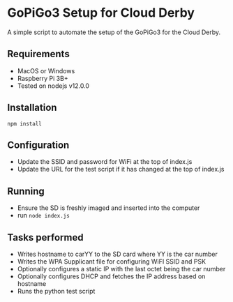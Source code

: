 # GoPiGo3 Setup for Cloud Derby
A simple script to automate the setup of the GoPiGo3 for the Cloud Derby.

## Requirements
- MacOS or Windows
- Raspberry Pi 3B+
- Tested on nodejs v12.0.0

## Installation
`npm install`

## Configuration
- Update the SSID and password for WiFi at the top of index.js
- Update the URL for the test script if it has changed at the top of index.js

## Running
- Ensure the SD is freshly imaged and inserted into the computer
- run `node index.js`

## Tasks performed
- Writes hostname to carYY to the SD card where YY is the car number
- Writes the WPA Supplicant file for configuring WiFI SSID and PSK
- Optionally configures a static IP with the last octet being the car number
- Optionally configures DHCP and fetches the IP address based on hostname
- Runs the python test script
